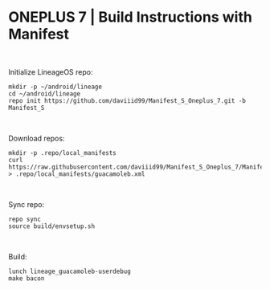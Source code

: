 # ONEPLUS 7 | Build Instructions with Manifest
<br/>

Initialize LineageOS repo:
```
mkdir -p ~/android/lineage
cd ~/android/lineage
repo init https://github.com/daviiid99/Manifest_S_Oneplus_7.git -b Manifest_S
```
<br/>

Download repos:
```
mkdir -p .repo/local_manifests
curl https://raw.githubusercontent.com/daviiid99/Manifest_S_Oneplus_7/Manifest_S/snippets/oneplus.xml > .repo/local_manifests/guacamoleb.xml
```
<br/>

Sync repo:
```
repo sync
source build/envsetup.sh
```
<br/>

Build:
```
lunch lineage_guacamoleb-userdebug
make bacon
```

<br/>
